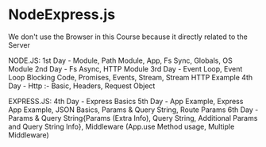 # NodeExpress.js
We don't use the Browser in this Course because it directly related to the Server

NODE.JS: 
1st Day - Module, Path Module, App, Fs Sync, Globals, OS Module
2nd Day - Fs Async, HTTP Module
3rd Day - Event Loop, Event Loop Blocking Code, Promises, Events, Stream, Stream HTTP Example
4th Day - Http :- Basic, Headers, Request Object

EXPRESS.JS:
4th Day - Express Basics
5th Day - App Example, Express App Example, JSON Basics, Params & Query String, Route Params 
6th Day - Params & Query String{Params (Extra Info), Query String, Additional Params and Query String Info}, Middleware (App.use Method usage, Multiple Middleware)